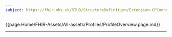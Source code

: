 ```yaml
---
subject: https://fhir.nhs.uk/STU3/StructureDefinition/Extension-GPConnect-AppointmentCancellationReason-1
---
```


{{page:Home/FHIR-Assets/All-assets/Profiles/ProfileOverview.page.md}}

---